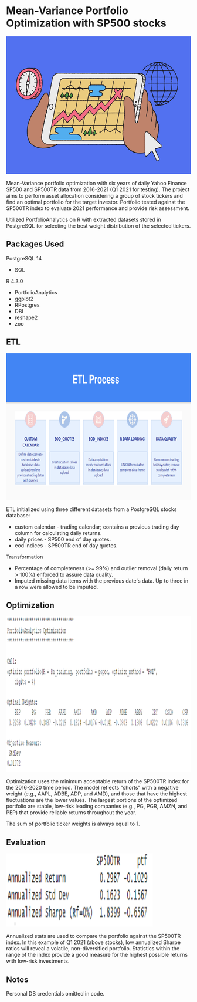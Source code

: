 # Mean-Variance Portfolio Optimization with SP500 stocks
<img src="Screenshots/stocks_image.png" width="650" height="375" />


Mean-Variance portfolio optimization with six years of daily Yahoo Finance SP500 and SP500TR data from 2016-2021 (Q1 2021 for testing). The project aims to perform asset allocation considering a group of stock tickers and find an optimal portfolio for the target investor. Portfolio tested against the SP500TR index to evaluate 2021 performance and provide risk assessment.

Utilized PortfolioAnalytics on R with extracted datasets stored in PostgreSQL for selecting the best weight distribution of the selected tickers. 

## Packages Used
PostgreSQL 14
- SQL
  
R 4.3.0
- PortfolioAnalytics
- ggplot2
- RPostgres
- DBI
- reshape2
- zoo


## ETL

<img src="Screenshots/etl_process.png" width="800" height="400" />

ETL initialized using three different datasets from a PostgreSQL stocks database:
- custom calendar - trading calendar; contains a previous trading day column for calculating daily returns.
- daily prices - SP500 end of day quotes.
- eod indices - SP500TR end of day quotes.

Transformation
- Percentage of completeness (>= 99%) and outlier removal (daily return > 100%) enforced to assure data quality. 
- Imputed missing data items with the previous date's data. Up to three in a row were allowed to be imputed.

## Optimization 
<img src="Screenshots/portfolio.png" width="700" height="425" />

Optimization uses the minimum acceptable return of the SP500TR index for the 2016-2020 time period. The model reflects "shorts" with a negative weight (e.g., AAPL, ADBE, ADP, and AMD), and those that have the highest fluctuations are the lower values. The largest portions of the optimized portfolio are stable, low-risk leading companies (e.g., PG, PGR, AMZN, and PEP) that provide reliable returns throughout the year. 

The sum of portfolio ticker weights is always equal to 1. 

## Evaluation
<img src="Screenshots/annualized_returns.png" width="400" height="200" />

Annualized stats are used to compare the portfolio against the SP500TR index. In this example of Q1 2021 (above stocks), low annualized Sharpe ratios will reveal a volatile, non-diversified portfolio. Statistics within the range of the index provide a good measure for the highest possible returns with low-risk investments. 

## Notes
Personal DB credentials omitted in code.



